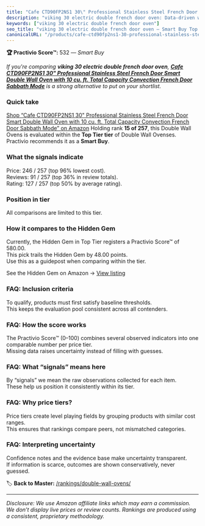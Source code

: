 ```yaml
---
title: "Cafe CTD90FP2NS1 30\" Professional Stainless Steel French Door Smart Double Wall Oven with 10 cu. ft. Total Capacity Convection French Door Sabbath Mode"
description: "viking 30 electric double french door oven: Data-driven within Top Tier ranking using the Practivio Score™. Positioned by quality, value, demand, findability,…"
keywords: ["viking 30 electric double french door oven"]
seo_title: "viking 30 electric double french door oven — Smart Buy Top Tier (2025)"
canonicalURL: "/products/cafe-ctd90fp2ns1-30-professional-stainless-steel-french-door-smart-double-wall-oven-with-10-cu-ft-total-capacity-convection-french-door-sabbath-mode-B086H1GZC2/"
---
```


**🏆 Practivio Score™:** 532 — _Smart Buy_


*If you're comparing **viking 30 electric double french door oven**, **[Cafe CTD90FP2NS1 30" Professional Stainless Steel French Door Smart Double Wall Oven with 10 cu. ft. Total Capacity Convection French Door Sabbath Mode](https://www.amazon.com/dp/B086H1GZC2?tag=practivio-20)** is a strong alternative to put on your shortlist.*
### Quick take
[Shop “Cafe CTD90FP2NS1 30" Professional Stainless Steel French Door Smart Double Wall Oven with 10 cu. ft. Total Capacity Convection French Door Sabbath Mode” on Amazon](https://www.amazon.com/dp/B086H1GZC2?tag=practivio-20)
Holding rank **15 of 257**, this Double Wall Ovens is evaluated within the **Top Tier tier** of Double Wall Ovenses.  
Practivio recommends it as a **Smart Buy**.

### What the signals indicate
Price: 246 / 257 (top 96% lowest cost).  
Reviews: 91 / 257 (top 36% in review totals).  
Rating: 127 / 257 (top 50% by average rating).  

### Position in tier
All comparisons are limited to this tier.

### How it compares to the Hidden Gem
Currently, the Hidden Gem in Top Tier registers a Practivio Score™ of 580.00.  
This pick trails the Hidden Gem by 48.00 points.  
Use this as a guidepost when comparing within the tier.  

See the Hidden Gem on Amazon → [View listing](https://www.amazon.com/dp/B00N45FU58?tag=practivio-20)

### FAQ: Inclusion criteria
To qualify, products must first satisfy baseline thresholds.  
This keeps the evaluation pool consistent across all contenders.

### FAQ: How the score works
The Practivio Score™ (0–100) combines several observed indicators into one comparable number per price tier.  
Missing data raises uncertainty instead of filling with guesses.

### FAQ: What “signals” means here
By “signals” we mean the raw observations collected for each item.  
These help us position it consistently within its tier.

### FAQ: Why price tiers?
Price tiers create level playing fields by grouping products with similar cost ranges.  
This ensures that rankings compare peers, not mismatched categories.

### FAQ: Interpreting uncertainty
Confidence notes and the evidence base make uncertainty transparent.  
If information is scarce, outcomes are shown conservatively, never guessed.


🏷️ **Back to Master:** [/rankings/double-wall-ovens/](/rankings/double-wall-ovens/)

---
_Disclosure: We use Amazon affiliate links which may earn a commission. We don’t display live prices or review counts. Rankings are produced using a consistent, proprietary methodology._
